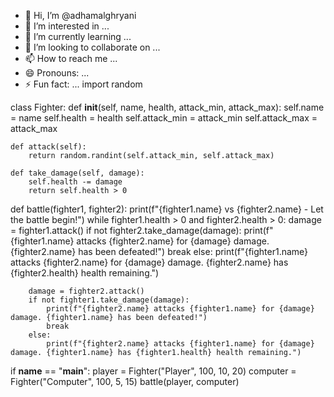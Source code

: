 - 👋 Hi, I’m @adhamalghryani
- 👀 I’m interested in ...
- 🌱 I’m currently learning ...
- 💞️ I’m looking to collaborate on ...
- 📫 How to reach me ...
- 😄 Pronouns: ...
- ⚡ Fun fact: ...
import random

class Fighter:
    def __init__(self, name, health, attack_min, attack_max):
        self.name = name
        self.health = health
        self.attack_min = attack_min
        self.attack_max = attack_max

    def attack(self):
        return random.randint(self.attack_min, self.attack_max)

    def take_damage(self, damage):
        self.health -= damage
        return self.health > 0

def battle(fighter1, fighter2):
    print(f"{fighter1.name} vs {fighter2.name} - Let the battle begin!")
    while fighter1.health > 0 and fighter2.health > 0:
        damage = fighter1.attack()
        if not fighter2.take_damage(damage):
            print(f"{fighter1.name} attacks {fighter2.name} for {damage} damage. {fighter2.name} has been defeated!")
            break
        else:
            print(f"{fighter1.name} attacks {fighter2.name} for {damage} damage. {fighter2.name} has {fighter2.health} health remaining.")

        damage = fighter2.attack()
        if not fighter1.take_damage(damage):
            print(f"{fighter2.name} attacks {fighter1.name} for {damage} damage. {fighter1.name} has been defeated!")
            break
        else:
            print(f"{fighter2.name} attacks {fighter1.name} for {damage} damage. {fighter1.name} has {fighter1.health} health remaining.")

if __name__ == "__main__":
    player = Fighter("Player", 100, 10, 20)
    computer = Fighter("Computer", 100, 5, 15)
    battle(player, computer)
<!---
adhamalghryani/adhamalghryani is a ✨ special ✨ repository because its `README.md` (this file) appears on your GitHub profile.
You can click the Preview link to take a look at your changes.
--->
